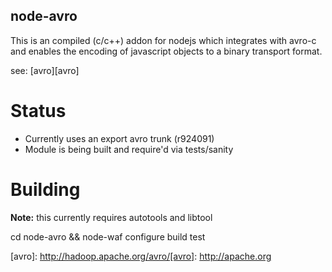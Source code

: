 node-avro
---------

This is an compiled (c/c++) addon for nodejs which integrates with avro-c and enables the encoding of javascript objects to a binary transport format.

see: [avro][avro]

Status
======

 - Currently uses an export avro trunk (r924091)
 - Module is being built and require'd via tests/sanity
 
Building
========
**Note:** this currently requires autotools and libtool
 
cd node-avro && node-waf configure build test


  [avro]: http://hadoop.apache.org/avro/[avro]: http://apache.org

